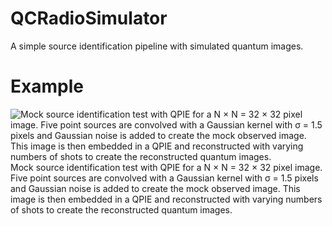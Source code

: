 
# QCRadioSimulator
A simple source identification pipeline with simulated quantum images.

# Example
![Mock source identification test with QPIE for a N × N = 32 × 32 pixel image. Five point sources are convolved with a Gaussian kernel with σ = 1.5
pixels and Gaussian noise is added to create the mock observed image. This image is then embedded in a QPIE and reconstructed with varying numbers of shots to
create the reconstructed quantum images.](https://github.com/epfl-radio-astro/QCRadioSimulator/blob/main/doc/example.png)
Mock source identification test with QPIE for a N × N = 32 × 32 pixel image. Five point sources are convolved with a Gaussian kernel with σ = 1.5
pixels and Gaussian noise is added to create the mock observed image. This image is then embedded in a QPIE and reconstructed with varying numbers of shots to
create the reconstructed quantum images.
